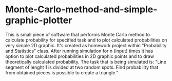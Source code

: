 # Monte-Carlo-method-and-simple-graphic-plotter
This is small piece of software that performs Monte Carlo method to calculate probability for specified task and to plot calculated probabilities on very simple 2D graphic. It's created as homework project within "Probability and Statistics" class.
After running simulation for n (input) times it has option to plot calculated probabilities in 2D graphic points and to draw theoretically calculated probability.
The task that is being simulated is: "Line segment of lenght 1 is divided at two random spots. Find probability that from obtained pieces is possible to create a triangle."
